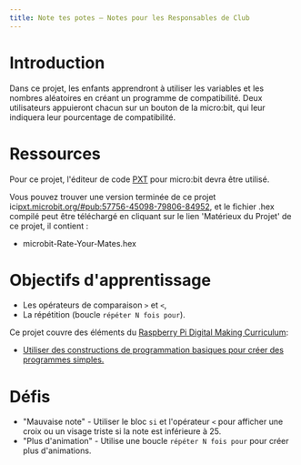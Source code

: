 ```yaml
---
title: Note tes potes — Notes pour les Responsables de Club
---
```


# Introduction

Dans ce projet, les enfants apprendront à utiliser les variables et les nombres aléatoires en créant un programme de compatibilité.
Deux utilisateurs appuieront chacun sur un bouton de la micro:bit, qui leur indiquera leur pourcentage de compatibilité.

# Ressources

Pour ce projet, l'éditeur de code [PXT](http://jumpto.cc/mb-new) pour micro:bit devra être utilisé.

Vous pouvez trouver une version terminée de ce projet ici[pxt.microbit.org/#pub:57756-45098-79806-84952](https://pxt.microbit.org/#pub:57756-45098-79806-84952),
et le fichier .hex compilé peut être téléchargé en cliquant sur le lien 'Matérieux du Projet' de ce projet, il contient&nbsp;:

+ microbit-Rate-Your-Mates.hex

# Objectifs d'apprentissage
+ Les opérateurs de comparaison `>` et `<`,
+ La répétition (boucle `répéter N fois pour`).

Ce projet couvre des éléments du [Raspberry Pi Digital Making Curriculum](http://rpf.io/curriculum):

+ [Utiliser des constructions de programmation basiques pour créer des programmes simples.](https://www.raspberrypi.org/curriculum/programming/creator)

# Défis
+ "Mauvaise note" - Utiliser le bloc `si` et l'opérateur `<` pour afficher une croix ou un visage triste si la note est inférieure à 25.
+ "Plus d'animation" - Utilise une boucle `répéter N fois pour` pour créer plus d'animations.
